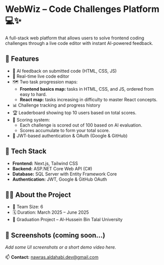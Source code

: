 # WebWiz – Code Challenges Platform 💻✨

A full-stack web platform that allows users to solve frontend coding challenges through a live code editor with instant AI-powered feedback.

## 🚀 Features
- 🧠 AI feedback on submitted code (HTML, CSS, JS)
- 📝 Real-time live code editor
- 🗺️ Two task progression maps:
  - **Frontend basics map:** tasks in HTML, CSS, and JS, ordered from easy to hard.
  - **React map:** tasks increasing in difficulty to master React concepts.
- 📊 Challenge tracking and progress history
- 🏆 Leaderboard showing top 10 users based on total scores.
- 🎯 Scoring system:
  - Each challenge is scored out of 100 based on AI evaluation.
  - Scores accumulate to form your total score.
- 🔐 JWT-based authentication & OAuth (Google & GitHub)


## 🧰 Tech Stack
- **Frontend:** Next.js, Tailwind CSS
- **Backend:** ASP.NET Core Web API (C#)
- **Database:** SQL Server with Entity Framework Core
- **Authentication:** JWT, Google & GitHub OAuth


## 👨‍💻 About the Project
- 👥 Team Size: 6
- 🗓️ Duration: March 2025 – June 2025
- 🏫 Graduation Project – Al-Hussein Bin Talal University

## 📸 Screenshots (coming soon...)
_Add some UI screenshots or a short demo video here._

📫 **Contact:** nawras.aldahabi.dev@gmail.com
